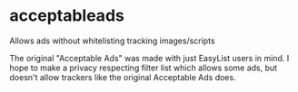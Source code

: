 # acceptableads
Allows ads without whitelisting tracking images/scripts

The original "Acceptable Ads" was made with just EasyList users in mind. I hope to make a privacy respecting filter list which allows some ads, but doesn't allow trackers like the original Acceptable Ads does.
